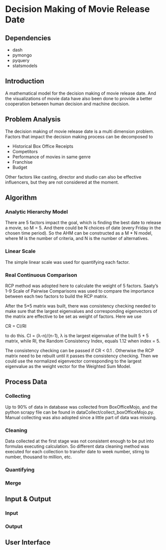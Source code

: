 # Decision Making of Movie Release Date
## Dependencies
- dash
- pymongo
- pyquery
- statsmodels
## Introduction
A mathematical model for the decision making of movie release date. 
And the visualizations of movie data have also been done to provide a better cooperation between human decision and machine decision. 

## Problem Analysis
The decision making of movie release date is a multi dimension problem. Factors that impact the decision making process can be decomposed to 
- Historical Box Office Receipts
- Competitors
- Performance of movies in same genre
- Franchise
- Budget

Other factors like casting, director and studio can also be effective influencers, but they are not considered at the moment.

## Algorithm
### Analytic Hierarchy Model
There are 5 factors impact the goal, which is finding the best date to release a movie, so M = 5. And there could be N choices of date (every Friday in the chosen time period). So the AHM can be constructed as a M * N model, where M is the number of criteria, and N is the number of alternatives.
### Linear Scale
The simple linear scale was used for quantifying each factor.
### Real Continuous Comparison
RCP method was adopted here to calculate the weight of 5 factors. Saaty’s 1-9 Scale of Pairwise Comparisons was used to compare the importance between each two factors to build the RCP matrix. 

After the 5*5 matrix was built, there was consistency checking needed to make sure that the largest eigenvalues and corresponding eigenvectors of the matrix are effective to be set as weight of factors.
Here we use
 
CR = CI/RI


to do this. CI = (λ-n)/(n-1), λ is the largest eigenvalue of the built 5 * 5 matrix, while RI, the Random Consistency Index, equals 1.12 when index = 5.

The consistency checking can be passed if CR < 0.1 . Otherwise the RCP matrix need to be rebuilt until it passes the consistency checking. Then we could use the normalized eigenvector corresponding to the largest eigenvalue as the weight vector for the Weighted Sum Model.

## Process Data
### Collecting
Up to 90% of data in database was collected from BoxOfficeMojo, and the python scrapy file can be found in dataCollect/collect_boxOfficeMojo.py. Manual collecting was also adopted since a little part of data was missing.
### Cleaning
Data collected at the first stage was not consistent enough to be put into formulas executing calculation. So different data cleaning method was executed for each collection to transfer date to week number, stirng to number, thousand to million, etc.
### Quantifying
### Merge

## Input & Output
### Input
### Output

## User Interface
